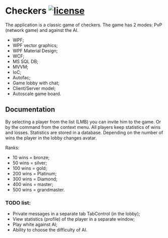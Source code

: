[license-image]: https://img.shields.io/npm/l/normalize.css.svg?style=flat
[license-url]: LICENSE

# Checkers [![license][license-image]][license-url]
The application is a classic game of checkers. The game has 2 modes: PvP (network game) and against the AI.

- WPF;
- WPF vector graphics;
- WPF Material Design;
- WCF;
- MS SQL DB;
- MVVM;
- IoC;
- Autofac;
- Game lobby with chat;
- Client/Server model;
- Autoscale game board.

## Documentation
By selecting a player from the list (LMB) you can invite him to the game. Or by the command from the context menu. All players keep statistics of wins and losses. Statistics are stored in a database. Depending on the number of wins the player in the lobby changes avatar.

Ranks: 
- 10  wins = bronze;
- 50  wins = silver;
- 100 wins = gold;
- 200 wins = Platinum;
- 300 wins = Diamond;
- 400 wins = master;
- 500 wins = grandmaster.

### TODO list:
* Private messages in a separate tab TabControl (in the lobby);
* View statistics (profile) of the player in a separate window;
* Play white against AI;
* Ability to choose the difficulty of AI.
